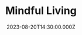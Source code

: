 ---
video:
  type: vimeo
  id: 856252658
speaker:
  permalink: bart-wilkins
  name: Bart Wilkins
title: Mindful Living
image: https://i.imgur.com/CJAsyQt.png
date: 2023-08-20T14:30:00.000Z
---